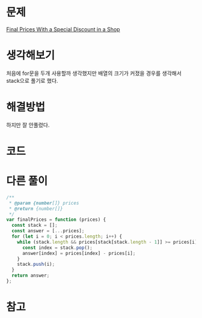 # 문제

[Final Prices With a Special Discount in a Shop](https://leetcode.com/problems/final-prices-with-a-special-discount-in-a-shop/description/)

# 생각해보기

처음에 for문을 두개 사용할까 생각했지만 배열의 크기가 커졌을 경우를 생각해서 stack으로 풀기로 했다.

# 해결방법

하지만 잘 안풀렸다.

# 코드

# 다른 풀이

```js
/**
 * @param {number[]} prices
 * @return {number[]}
 */
var finalPrices = function (prices) {
  const stack = [];
  const answer = [...prices];
  for (let i = 0; i < prices.length; i++) {
    while (stack.length && prices[stack[stack.length - 1]] >= prices[i]) {
      const index = stack.pop();
      answer[index] = prices[index] - prices[i];
    }
    stack.push(i);
  }
  return answer;
};
```

# 참고
